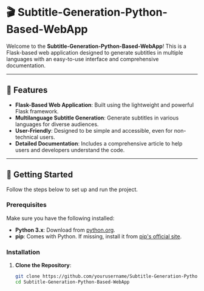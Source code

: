 
# 🎬 Subtitle-Generation-Python-Based-WebApp

Welcome to the **Subtitle-Generation-Python-Based-WebApp**! This is a Flask-based web application designed to generate subtitles in multiple languages with an easy-to-use interface and comprehensive documentation.

---

## 🌟 Features

- **Flask-Based Web Application**: Built using the lightweight and powerful Flask framework.
- **Multilanguage Subtitle Generation**: Generate subtitles in various languages for diverse audiences.
- **User-Friendly**: Designed to be simple and accessible, even for non-technical users.
- **Detailed Documentation**: Includes a comprehensive article to help users and developers understand the code.

---

## 🚀 Getting Started

Follow the steps below to set up and run the project.

### Prerequisites

Make sure you have the following installed:
- **Python 3.x**: Download from [python.org](https://www.python.org/).
- **pip**: Comes with Python. If missing, install it from [pip's official site](https://pip.pypa.io/en/stable/installation/).

### Installation

1. **Clone the Repository**:
   ```bash
   git clone https://github.com/yourusername/Subtitle-Generation-Python-Based-WebApp.git
   cd Subtitle-Generation-Python-Based-WebApp
